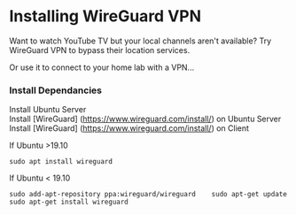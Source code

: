 # Installing WireGuard VPN

Want to watch YouTube TV but your local channels aren't available? Try WireGuard VPN to bypass their location services.   

Or use it to connect to your home lab with a VPN...   


### Install Dependancies

Install Ubuntu Server  
Install [WireGuard] (https://www.wireguard.com/install/) on Ubuntu Server
Install [WireGuard] (https://www.wireguard.com/install/) on Client 

If Ubuntu &gt;19.10

`sudo apt install wireguard`

If Ubuntu &lt; 19.10  

`sudo add-apt-repository ppa:wireguard/wireguard   
sudo apt-get update   
sudo apt-get install wireguard`
